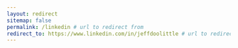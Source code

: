 ```yaml
---
layout: redirect
sitemap: false
permalink: /linkedin # url to redirect from
redirect_to: https://www.linkedin.com/in/jeffdoolittle # url to redirect to
---
```

